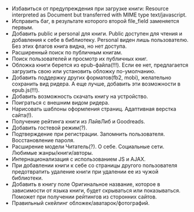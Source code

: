 * Избавиться от предупреждения при загрузке книги: Resource interpreted as Document but transferred with MIME type text/javascript.
* Исправить баг, в результате которого второй file_field заменяется первым.
* Добавить public и personal для книги. Public доступен для чтения и добавления к себе в библиотеку.  Personal виден лишь пользователю. Без этих флагов книга видна, но нет доступа.
* Расширенный поиск по публичным книгам.
* Поиск пользователей и просмотр  их публичных книг.
* Обложка книги берется из epub-файла(!!!). Если ее нет, предлагается загрузить свою или установить обложку по-умолчанию.
* Добавить поддержку других форматов(fb2, mobi), желательно сохранить вид ридера. А еще лучше, добавить эти возможности в epub.js(!!!).
* Добавить возможность скачать книгу на устройство.
* Поиграться с внешним видом ридера.
* Нарисовать шаблоны оформления страниц. Адаптивная верстка сайта(!).
* Получение рейтинга книги из ЛайвЛиб и Goodreads.
* Добавить гостевой режим(?).
* Подтверждение при регистрации. Запомнить пользователя. Восстановление пароля.
* Расширение модели Читатель(?). О себе. Социальные сети. Любимые жанры/книги/авторы.
* Интернационализация с использованием JS и AJAX.
* При добавлении книги к себе со страницы другого пользователя предотвратить удаление книги при удалении ее из чужой библиотеки.
* Добавить в книгу поле Оригинальное название, которое в зависимости от языка книги, будет скрываться или показываться. Поможет при получении рейтингов из сторонних сайтов.
* Правильный скейлинг обложек/аватарок/фотографий.
